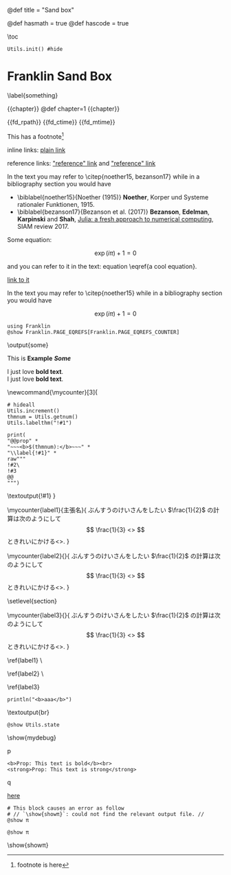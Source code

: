 @def title = "Sand box"

@def hasmath = true
@def hascode = true

\toc <!-- table of contents -->


```julia:mystate
Utils.init() #hide
```

# Franklin Sand Box

\label{something}

{{chapter}}
@def chapter=1
{{chapter}}

{{fd_rpath}}
{{fd_ctime}}
{{fd_mtime}}

This has a footnote[^1]

[^1]: footnote is here

inline links: [plain link](https:://www.wikipedia.org)

reference links: ["reference" link][reflink] and ["reference" link][]

[reflink]: https://www.wikipedia.org
["reference" link]: https://www.wikipedia.org

In the text you may refer to \citep{noether15, bezanson17} while in a bibliography section you would have

* \biblabel{noether15}{Noether (1915)} **Noether**, Korper und Systeme rationaler Funktionen, 1915.
* \biblabel{bezanson17}{Bezanson et al. (2017)} **Bezanson**, **Edelman**, **Karpinski** and **Shah**, [Julia: a fresh approach to numerical computing](https://julialang.org/publications/julia-fresh-approach-BEKS.pdf), SIAM review 2017.

Some equation:

$$\exp(i\pi) + 1 = 0 \label{a cool equation}$$

and you can refer to it in the text: equation \eqref{a cool equation}.

[link to it](#something)

In the text you may refer to \citep{noether15} while in a bibliography section you would have

$$\exp(i\pi) + 1 = 0 \label{a cool equation}$$


```julia:some
using Franklin
@show Franklin.PAGE_EQREFS[Franklin.PAGE_EQREFS_COUNTER]
```

\output{some}


This is **Example** **_Some_**


I just love **bold text**. \
I just love __bold text__.

<!-- label, title, statement-->
<!-- TODO create julia block using its Julia function-->
\newcommand{\mycounter}[3]{
```julia:!#1
# hideall
Utils.increment()
thmnum = Utils.getnum()
Utils.labelthm("!#1")

print(
"@@prop" *
"~~~<b>$(thmnum):</b>~~~" *
"\\label{!#1}" *
raw"""
!#2\
!#3
@@
""")
```
\textoutput{!#1}
}

\mycounter{label1}{主張名}{
ぶんすうのけいさんをしたい $\frac{1}{2}$ の計算は次のようにして
$$
\frac{1}{3} <>
$$
ときれいにかける<>.
}

\mycounter{label2}{}{
ぶんすうのけいさんをしたい $\frac{1}{2}$ の計算は次のようにして
$$
\frac{1}{3} <>
$$
ときれいにかける<>.
}

\setlevel{section}

\mycounter{label3}{}{
ぶんすうのけいさんをしたい $\frac{1}{2}$ の計算は次のようにして
$$
\frac{1}{3} <>
$$
ときれいにかける<>.
}

\ref{label1} \

\ref{label2} \

\ref{label3}

```julia:br
println("<b>aaa</b>")
```

\textoutput{br}

```julia:mydebug
@show Utils.state
```

\show{mydebug}

p
~~~
<b>Prop: This text is bold</b><br>
<strong>Prop: This text is strong</strong>
~~~
q


[here](#something)

```julia:showπ
# This block causes an error as follow
# // `\show{showπ}`: could not find the relevant output file. //
@show π
```




```julia:showπ
@show π
```

\show{showπ}
